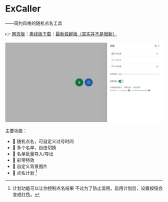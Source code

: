 # ExCaller

——简约风格的随机点名工具

👉 [网页版](https://ex-caller.by-ts.top)｜[离线版下载](https://ex-caller.by-ts.top/update)｜[最新尝鲜版（其实并不是很新）](https://main--ex-caller.netlify.app)

![](./static/demo.webp)

主要功能：

- 🔄️ 随机点名，可自定义过号时间
- 📓 多个名单，自由切换
- 🔧 名单批量导入/导出
- 🎉 彩带特效
- 🧩 自定义背景图片
- 🤫 点名计划 [^1]

[^1]: 计划功能可以让你控制点名结果
  不过为了防止滥用，启用计划后，设置按钮会变成红色。
